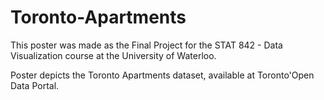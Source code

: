 # Toronto-Apartments

This poster was made as the Final Project for the STAT 842 - Data Visualization course at the University of Waterloo. 

Poster depicts the Toronto Apartments dataset, available at Toronto'Open Data Portal.

